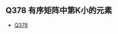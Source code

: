 ## Q378 有序矩阵中第K小的元素
* [Q378](https://leetcode-cn.com/problems/kth-smallest-element-in-a-sorted-matrix/)
